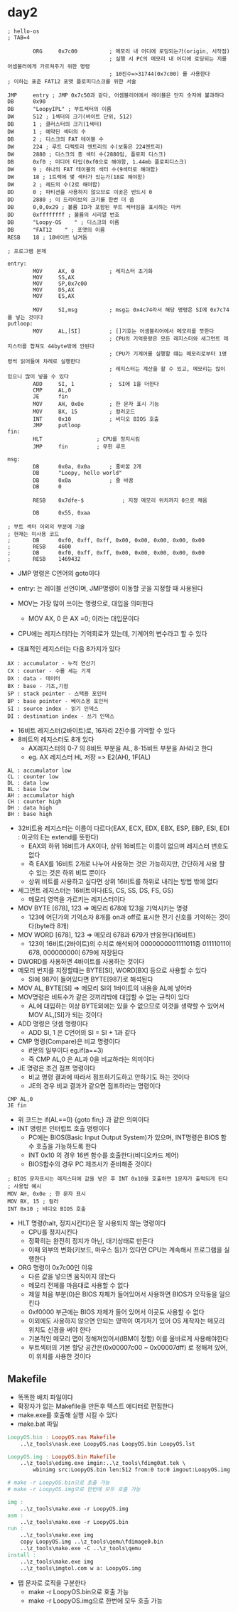 # day2

```assembly
; hello-os
; TAB=4

		ORG		0x7c00			; 메모리 내 어디에 로딩되는가(origin, 시작점)
								; 실행 시 PC의 메모리 내 어디에 로딩되는 지를 어셈블러에게 가르쳐주기 위한 명령
								; 10진수=>31744(0x7c00) 를 사용한다
; 이하는 표준 FAT12 포맷 플로피디스크를 위한 서술

JMP		entry ; JMP 0x7c50과 같다, 어셈블리어에서 레이블은 단지 숫자에 불과하다
DB		0x90
DB 		"LoopyIPL" ; 부트섹터의 이름
DW 		512 ; 1섹터의 크기(바이트 단위, 512)
DB 		1 ; 클러스터의 크기(1섹터)
DW 		1 ; 예약된 섹터의 수
DB 		2 ; 디스크의 FAT 테이블 수
DW 		224 ; 루트 디렉토리 엔트리의 수(보통은 224엔트리)
DW 		2880 ; 디스크의 총 섹터 수(2880임, 플로피 디스크)
DB 		0xf0 ; 미디어 타입(0xf0으로 해야함, 1.44mb 플로피디스크)
DW 		9 ; 하나의 FAT 테이블의 섹터 수(9섹터로 해야함)
DW 		18 ; 1트랙에 몇 섹터가 있는가(18로 해야함)
DW 		2 ; 헤드의 수(2로 해야함)
DD 		0 ; 파티션을 사용하지 않으므로 이곳은 반드시 0
DD 		2880 ; 이 드라이브의 크기를 한번 더 씀
DB 		0,0,0x29 ; 볼륨 ID가 포함된 부트 섹터임을 표시하는 마커
DD 		0xffffffff ; 볼륨의 시리얼 번호
DB 		"Loopy-OS    " ; 디스크의 이름
DB 		"FAT12    " ; 포맷의 이름
RESB 	18 ; 18바이트 남겨둠

; 프로그램 본체

entry:
		MOV		AX, 0			; 레지스터 초기화
		MOV		SS,AX
		MOV		SP,0x7c00
		MOV		DS,AX
		MOV		ES,AX

		MOV		SI,msg			; msg는 0x4c74라서 해당 명령은 SI에 0x7c74를 넣는 것이다
putloop:
		MOV		AL,[SI]			; []기호는 어셈블리어에서 메모리를 뜻한다
								; CPU의 기억용량은 모든 레지스터와 세그먼트 레지스터를 합쳐도 44byte밖에 안된다
								; CPU가 기계어를 실행할 떄는 메모리로부터 1명령씩 읽어들여 차례로 실행한다
								; 레지스터는 계산을 할 수 있고, 메모리는 많이 있으니 많이 넣을 수 있다
		ADD		SI, 1			;  SI에 1을 더한다
		CMP		AL,0
		JE		fin
		MOV		AH, 0x0e		; 한 문자 표시 기능
		MOV		BX, 15			; 컬러코드
		INT		0x10			; 비디오 BIOS 호출
		JMP		putloop
fin:
		HLT					; CPU를 정지시킴
		JMP		fin			; 무한 루프

msg:
		DB		0x0a, 0x0a		; 줄바꿈 2개
		DB		"Loopy, hello world"
		DB		0x0a			; 줄 바꿈
		DB		0

		RESB	0x7dfe-$			; 지정 메모리 위치까지 0으로 채움

		DB		0x55, 0xaa

; 부트 섹터 이외의 부분에 기술
; 현재는 미사용 코드
;		DB		0xf0, 0xff, 0xff, 0x00, 0x00, 0x00, 0x00, 0x00
;		RESB	4600
;		DB		0xf0, 0xff, 0xff, 0x00, 0x00, 0x00, 0x00, 0x00
;		RESB	1469432
```

- JMP 명령은 C언어의 goto이다
- entry: 는 레이블 선언이며, JMP명령이 이동할 곳을 지정할 때 사용된다
- MOV는 가장 많이 쓰이는 명령으로, 대입을 의미한다
    - MOV AX, 0 은 AX =0; 이라는 대입문이다

- CPU에는 레지스터라는 기억회로가 있는데, 기계어의 변수라고 할 수 있다
- 대표적인 레지스터는 다음 8가지가 있다
```plaintext
AX : accumulator - 누적 연산기
CX : counter - 수를 세는 기계
DX : data - 데이터
BX : base - 기초,기점
SP : stack pointer - 스택용 포인터
BP : base pointer - 베이스용 포인터
SI : source index - 읽기 인덱스
DI : destination index - 쓰기 인덱스
```
- 16비트 레지스터(2바이트)로, 16자리 2진수를 기억할 수 있다
- 8비트의 레지스터도 8개 있다
    - AX레지스터의 0-7 의 8비트 부분을 AL, 8-15비트 부분을 AH라고 한다
    - eg. AX 레지스터 HL 저장 => E2(AH), 1F(AL)
```plaintext
AL : accumulator low 
CL : counter low
DL : data low
BL : base low
AH : accumulator high
CH : counter high
DH : data high
BH : base high
```
- 32비트용 레지스터는 이름이 다르다(EAX, ECX, EDX, EBX, ESP, EBP, ESI, EDI : 이곳의 E는 extend를 뜻한다)
    - EAX의 하위 16비트가 AX이다, 상위 16비트는 이름이 없으며 레지스터 번호도 없다
    - 즉 EAX를 16비트 2개로 나누어 사용하는 것은 가능하지만, 간단하게 사용 할 수 있는 것은 하위 비트 뿐이다
    - 상위 비트를 사용하고 싶다면 상위 16비트를 하위로 내리는 방법 밖에 없다
- 세그먼트 레지스터는 16비트이다(ES, CS, SS, DS, FS, GS)
    - 메모리 영역을 가르키는 레지스터이다
- MOV BYTE [678], 123 => 메모리 678에 123을 기억시키는 명령
    - 123에 어딘가의 기억소자 8개를 on과 off로 표시한 전기 신호를 기억하는 것이다(byte라 8개)
- MOV WORD [678], 123 => 메모리 678과 679가 반응한다(16비트)
    - 123이 16비트(2바이트)의 수치로 해석되어 0000000001111011중 01111011이 678, 00000000이 679에 저장된다
- DWORD를 사용하면 4바이트를 사용하는 것이다
- 메모리 번지를 지정할떄는 BYTE[SI], WORD[BX] 등으로 사용할 수 있다
    - SI에 987이 들어있다면 BYTE[987]로 해석된다
- MOV AL, BYTE[SI] => 메모리 SI의 1바이트의 내용을 AL에 넣어라
- MOV명령은 비트수가 같은 것끼리밖에 대입할 수 없는 규칙이 있다
    - AL에 대입하는 이상 BYTE외에는 있을 수 없으므로 이것을 생략할 수 있어서 MOV AL,[SI]가 되는 것이다
- ADD 명령은 덧셈 명령이다
    - ADD SI, 1 은 C언어의 SI = SI + 1과 같다
- CMP 명령(Compare)은 비교 명령이다
    - if문의 일부이다 eg.if(a==3)
    - 즉 CMP AL,0 은 AL과 0을 비교하라는 의미이다
- JE 명령은 조건 점프 명령이다
    - 비교 명령 결과에 따라서 점프하기도하고 안하기도 하는 것이다
    - JE의 경우 비교 결과가 같으면 점프하라는 명령이다
```assembly
CMP AL,0
JE fin
```
- 위 코드는 if(AL==0) {goto fin;} 과 같은 의미이다
- INT 명령은 인터럽트 호출 명령이다
    - PC에는 BIOS(Basic Input Output System)가 있으며, INT명령은 BIOS 함수 호출을 가능하도록 한다
    - INT 0x10 의 경우 16번 함수를 호출한다(비디오카드 제어)
    - BIOS함수의 경우 PC 제조사가 준비해준 것이다
```assembly
; BIOS 문자표시는 레지스터에 값을 넣은 후 INT 0x10을 호출하면 1문자가 출력되게 된다
; 사용법 예시
MOV AH, 0x0e ; 한 문자 표시
MOV BX, 15 ; 컬러
INT 0x10 ; 비디오 BIOS 호출
```
- HLT 명령(halt, 정지시킨다)은 잘 사용되지 않는 명령이다
    - CPU를 정지시킨다
    - 정확히는 완전히 정지가 아닌, 대기상태로 만든다
    - 이때 외부의 변화(키보드, 마우스 등)가 있다면 CPU는 계속해서 프로그램을 실행한다
- ORG 명령이 0x7c00인 이유
    - 다른 값을 넣으면 움직이지 않는다
    - 메모리 전체를 마음대로 사용할 수 없다
    - 제일 처음 부분(0)은 BIOS 자체가 들어있어서 사용하면 BIOS가 오작동을 일으킨다
    - 0xf0000 부근에는 BIOS 자체가 들어 있어서 이곳도 사용할 수 없다
    - 이외에도 사용하지 않으면 안되는 영역이 여기저기 있어 OS 제작자는 메모리 위치도 신경을 써야 한다
    - 기본적인 메모리 맵이 정해져있어서(IBM이 정함) 이를 올바르게 사용해야한다
    - 부트섹터의 기본 할당 공간은(0x00007c00 ~ 0x00007dff) 로 정해져 있어, 이 위치를 사용한 것이다


## Makefile
- 똑똑한 배치 파일이다
- 확장자가 없는 Makefile을 만든후 텍스트 에디터로 편집한다
- make.exe를 호출해 실행 시킬 수 있다
- make.bat 파일
```Makefile
LoopyOS.bin : LoopyOS.nas Makefile
	..\z_tools\nask.exe LoopyOS.nas LoopyOS.bin LoopyOS.lst

LoopyOS.img : LoopyOS.bin Makefile
	..\z_tools\edimg.exe imgin:..\z_tools\fdimg0at.tek \
		wbinimg src:LoopyOS.bin len:512 from:0 to:0 imgout:LoopyOS.img

# make -r LoopyOS.bin으로 호출 가능
# make -r LoopyOS.img으로 한번에 모두 호출 가능

img :
	..\z_tools\make.exe -r LoopyOS.img
asm :
	..\z_tools\make.exe -r LoopyOS.bin
run : 
	..\z_tools\make.exe img
	copy LoopyOS.img ..\z_tools\qemu\fdimage0.bin
	..\z_tools\make.exe -C ..\z_tools\qemu
install :
	..\z_tools\make.exe img
	..\z_tools\imgtol.com w a: LoopyOS.img
```
- 탭 문자로 로직을 구분한다
    - make -r LoopyOS.bin으로 호출 가능
    - make -r LoopyOS.img으로 한번에 모두 호출 가능